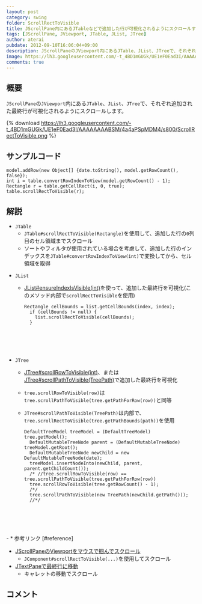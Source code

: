 ```yaml
---
layout: post
category: swing
folder: ScrollRectToVisible
title: JScrollPane内にあるJTableなどで追加した行が可視化されるようにスクロールする
tags: [JScrollPane, JViewport, JTable, JList, JTree]
author: aterai
pubdate: 2012-09-10T16:06:04+09:00
description: JScrollPaneのJViewport内にあるJTable、JList、JTreeで、それぞれ追加された最終行が可視化されるようにスクロールします。
image: https://lh3.googleusercontent.com/-t_4BD1mGUGk/UE1eF0Ead3I/AAAAAAAABSM/4a4aPSpMDM4/s800/ScrollRectToVisible.png
comments: true
---
```

## 概要
`JScrollPane`の`JViewport`内にある`JTable`、`JList`、`JTree`で、それぞれ追加された最終行が可視化されるようにスクロールします。

{% download https://lh3.googleusercontent.com/-t_4BD1mGUGk/UE1eF0Ead3I/AAAAAAAABSM/4a4aPSpMDM4/s800/ScrollRectToVisible.png %}

## サンプルコード
<pre class="prettyprint"><code>model.addRow(new Object[] {date.toString(), model.getRowCount(), false});
int i = table.convertRowIndexToView(model.getRowCount() - 1);
Rectangle r = table.getCellRect(i, 0, true);
table.scrollRectToVisible(r);
</code></pre>

## 解説
- `JTable`
    - `JTable#scrollRectToVisible(Rectangle)`を使用して、追加した行の`0`列目のセル領域までスクロール
    - ソートやフィルタが使用されている場合を考慮して、追加した行のインデックスを`JTable#convertRowIndexToView(int)`で変換してから、セル領域を取得

<!-- dummy comment line for breaking list -->

- `JList`
    - [JList#ensureIndexIsVisible(int)](http://docs.oracle.com/javase/jp/6/api/javax/swing/JList.html#ensureIndexIsVisible%28int%29)を使って、追加した最終行を可視化(このメソッド内部で`scrollRectToVisible`を使用)
        
        <pre class="prettyprint"><code>Rectangle cellBounds = list.getCellBounds(index, index);
        if (cellBounds != null) {
          list.scrollRectToVisible(cellBounds);
        }
</code></pre>
- `JTree`
    - [JTree#scrollRowToVisible(int)](http://docs.oracle.com/javase/jp/6/api/javax/swing/JTree.html#scrollRowToVisible%28int%29)、または[JTree#scrollPathToVisible(TreePath)](http://docs.oracle.com/javase/jp/6/api/javax/swing/JTree.html#scrollPathToVisible%28javax.swing.tree.TreePath%29)で追加した最終行を可視化
    - `tree.scrollRowToVisible(row)`は `tree.scrollPathToVisible(tree.getPathForRow(row))`と同等
    - `JTree#scrollPathToVisible(TreePath)`は内部で、`tree.scrollRectToVisible(tree.getPathBounds(path))`を使用
        
        <pre class="prettyprint"><code>DefaultTreeModel treeModel = (DefaultTreeModel) tree.getModel();
        DefaultMutableTreeNode parent = (DefaultMutableTreeNode) treeModel.getRoot();
        DefaultMutableTreeNode newChild = new DefaultMutableTreeNode(date);
        treeModel.insertNodeInto(newChild, parent, parent.getChildCount());
        /* //tree.scrollRowToVisible(row) == tree.scrollPathToVisible(tree.getPathForRow(row))
        tree.scrollRowToVisible(tree.getRowCount() - 1);
        /*/
        tree.scrollPathToVisible(new TreePath(newChild.getPath()));
        //*/
</code></pre>
    - * 参考リンク [#reference]
- [JScrollPaneのViewportをマウスで掴んでスクロール](http://ateraimemo.com/Swing/HandScroll.html)
    - `JComponent#scrollRectToVisible(...)`を使用してスクロール
- [JTextPaneで最終行に移動](http://ateraimemo.com/Swing/CaretPosition.html)
    - キャレットの移動でスクロール

<!-- dummy comment line for breaking list -->

## コメント

